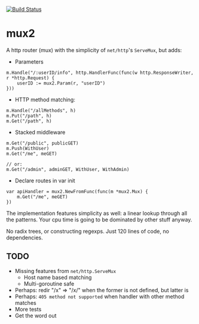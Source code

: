 [![Build Status](https://travis-ci.org/EmielM/mux2.svg?branch=master)](http://travis-ci.org/EmielM/mux2)

mux2
====

A http router (mux) with the simplicity of `net/http`'s `ServeMux`, but adds:

- Parameters
```golang
m.Handle("/:userID/info", http.HandlerFunc(func(w http.ResponseWriter, r *http.Request) {
	userID := mux2.Param(r, "userID")
}))
```

- HTTP method matching:
```golang
m.Handle("/allMethods", h)
m.Put("/path", h)
m.Get("/path", h)
```

- Stacked middleware
```golang
m.Get("/public", publicGET)
m.Push(WithUser)
m.Get("/me", meGET)

// or:
m.Get("/admin", adminGET, WithUser, WithAdmin)
```

- Declare routes in var init
```golang
var apiHandler = mux2.NewFromFunc(func(m *mux2.Mux) {
	m.Get("/me", meGET)
})
```

The implementation features simplicity as well: a linear lookup through all the patterns. Your cpu time is going to be dominated by other stuff anyway.

No radix trees, or constructing regexps. Just 120 lines of code, no dependencies.

TODO
----
- Missing features from `net/http.ServeMux`
  - Host name based matching
  - Multi-goroutine safe
- Perhaps: redir "/x" => "/x/" when the former is not defined, but latter is
- Perhaps: `405 method not supported` when handler with other method matches
- More tests
- Get the word out
